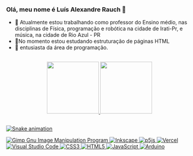 ### Olá, meu nome é Luís Alexandre Rauch 👋

- 🔭 Atualmente estou trabalhando como professor do Ensino médio, nas disciplinas de Física, programação e robótica na cidade de Irati-Pr, e música, na cidade de Rio Azul - PR
- 🚩No momento estou estudando estruturação de páginas HTML
- 💾 entusiasta da área de programação.


##


<div align="center">
  <a href="https://github.com/luisrauch">
  <img height="140em" src="https://github-readme-stats.vercel.app/api?username=luisrauch&show_icons=true&theme=dracula&include_all_commits=true&count_private=true"/>
  <img height="140em" src="https://github-readme-stats.vercel.app/api/top-langs/?username=luisrauch&layout=compact&langs_count=7&theme=dracula"/>
</div>
  
  ##
  
  ![Snake animation](https://github.com/luisrauch/luisrauch/blob/output/github-contribution-grid-snake.svg)
  
<!-- tecla windows+ ponto - abre emojis -->


![Gimp Gnu Image Manipulation Program](https://img.shields.io/badge/Gimp-657D8B?style=for-the-badge&logo=gimp&logoColor=FFFFFF)
![Inkscape](https://img.shields.io/badge/Inkscape-e0e0e0?style=for-the-badge&logo=inkscape&logoColor=080A13)
![p5js](https://img.shields.io/badge/p5.js-ED225D?style=for-the-badge&logo=p5.js&logoColor=FFFFFF)
![Vercel](https://img.shields.io/badge/vercel-%23000000.svg?style=for-the-badge&logo=vercel&logoColor=white)
![Visual Studio Code](https://img.shields.io/badge/Visual%20Studio%20Code-0078d7.svg?style=for-the-badge&logo=visual-studio-code&logoColor=white)
	![CSS3](https://img.shields.io/badge/css3-%231572B6.svg?style=for-the-badge&logo=css3&logoColor=white)
	![HTML5](https://img.shields.io/badge/html5-%23E34F26.svg?style=for-the-badge&logo=html5&logoColor=white)
  ![JavaScript](https://img.shields.io/badge/javascript-%23323330.svg?style=for-the-badge&logo=javascript&logoColor=%23F7DF1E)
  ![Arduino](https://img.shields.io/badge/-Arduino-00979D?style=for-the-badge&logo=Arduino&logoColor=white)

